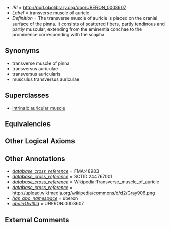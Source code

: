  * *IRI* = http://purl.obolibrary.org/obo/UBERON_0008607
 * *Label* = transverse muscle of auricle
 * *Definition* = The transverse muscle of auricle is placed on the cranial surface of the pinna. It consists of scattered fibers, partly tendinous and partly muscular, extending from the eminentia conchae to the prominence corresponding with the scapha.

## Synonyms

 * transverse muscle of pinna
 * transversus auriculae
 * transversus auricularis
 * musculus transversus auriculae

## Superclasses

 * [intrinsic auricular muscle](../../UBERON/96/UBERON_0001596.md)

## Equivalencies


## Other Logical Axioms


## Other Annotations

 * *[database_cross_reference](../../ef/oboInOwl#hasDbXref.md)* = FMA:48983
 * *[database_cross_reference](../../ef/oboInOwl#hasDbXref.md)* = SCTID:244767001
 * *[database_cross_reference](../../ef/oboInOwl#hasDbXref.md)* = Wikipedia:Transverse_muscle_of_auricle
 * *[database_cross_reference](../../ef/oboInOwl#hasDbXref.md)* = http://upload.wikimedia.org/wikipedia/commons/d/d2/Gray906.png
 * *[has_obo_namespace](../../ce/oboInOwl#hasOBONamespace.md)* = uberon
 * *[oboInOwl#id](../../id/oboInOwl#id.md)* = UBERON:0008607

## External Comments

